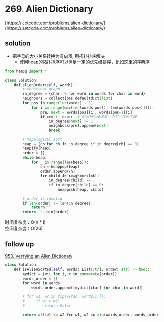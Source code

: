 # 269. Alien Dictionary

[https://leetcode.com/problems/alien-dictionary/](https://leetcode.com/problems/alien-dictionary/)

## solution

- 把字母的大小关系转换为有向图, 用拓扑排序解决
  - 使用heap的拓扑排序可以满足一定的优先级排序，比如这里的字典序

```python
from heapq import *

class Solution:
    def alienOrder(self, words):
        # construct graph
        in_degree = {char: 0 for word in words for char in word}
        neighbors = collections.defaultdict(list)
        for pos in range(len(words) - 1):
            for i in range(min(len(words[pos]), len(words[pos+1]))):
                pre, next = words[pos][i], words[pos+1][i]
                if pre != next:  # 前后两个单词第一个不一样的字母
                    in_degree[next] += 1
                    neighbors[pre].append(next)
                    break

        # topological sort
        heap = [ch for ch in in_degree if in_degree[ch] == 0]
        heapify(heap)
        order = []
        while heap:
            for _ in range(len(heap)):
                ch = heappop(heap)
                order.append(ch)
                for child in neighbors[ch]:
                    in_degree[child] -= 1
                    if in_degree[child] == 0:
                        heappush(heap, child)

        # order is invalid
        if len(order) != len(in_degree):
            return ""
        return ''.join(order)
```

时间复杂度：O(n \* l) <br>
空间复杂度：O(26)

## follow up

[953. Verifying an Alien Dictionary](https://leetcode.com/problems/verifying-an-alien-dictionary/description/)

```python
class Solution:
    def isAlienSorted(self, words: List[str], order: str) -> bool:
        mydict = {v:i for i, v in enumerate(order)}
        words_order = []
        for word in words:
            words_order.append([mydict[char] for char in word])

        # for w1, w2 in zip(words, words[1:]):
        #     if w1 > w2:
        #         return False

        return all(w1 <= w2 for w1, w2 in zip(words_order, words_order[1:]))
```
